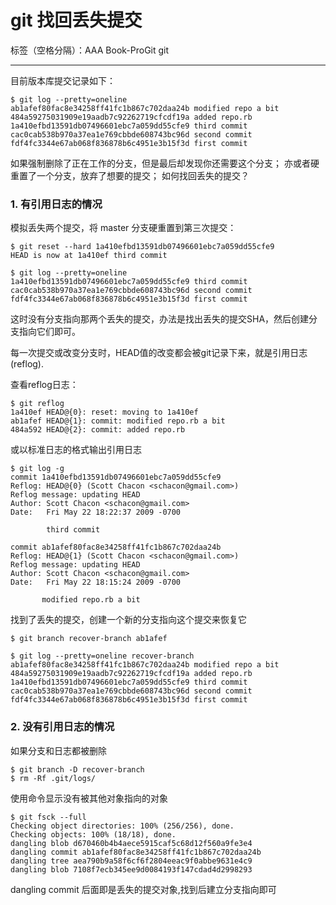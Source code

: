 ﻿# git 找回丢失提交

标签（空格分隔）：AAA Book-ProGit git 

---

目前版本库提交记录如下：

```
$ git log --pretty=oneline
ab1afef80fac8e34258ff41fc1b867c702daa24b modified repo a bit
484a59275031909e19aadb7c92262719cfcdf19a added repo.rb
1a410efbd13591db07496601ebc7a059dd55cfe9 third commit
cac0cab538b970a37ea1e769cbbde608743bc96d second commit
fdf4fc3344e67ab068f836878b6c4951e3b15f3d first commit
```
如果强制删除了正在工作的分支，但是最后却发现你还需要这个分支；
亦或者硬重置了一个分支，放弃了想要的提交；
如何找回丢失的提交？

### 1. 有引用日志的情况

模拟丢失两个提交，将 master 分支硬重置到第三次提交：
```
$ git reset --hard 1a410efbd13591db07496601ebc7a059dd55cfe9
HEAD is now at 1a410ef third commit

$ git log --pretty=oneline
1a410efbd13591db07496601ebc7a059dd55cfe9 third commit
cac0cab538b970a37ea1e769cbbde608743bc96d second commit
fdf4fc3344e67ab068f836878b6c4951e3b15f3d first commit
```
这时没有分支指向那两个丢失的提交，办法是找出丢失的提交SHA，然后创建分支指向它们即可。

每一次提交或改变分支时，HEAD值的改变都会被git记录下来，就是引用日志(reflog).

查看reflog日志：
```
$ git reflog
1a410ef HEAD@{0}: reset: moving to 1a410ef
ab1afef HEAD@{1}: commit: modified repo.rb a bit
484a592 HEAD@{2}: commit: added repo.rb
```

或以标准日志的格式输出引用日志
```
$ git log -g
commit 1a410efbd13591db07496601ebc7a059dd55cfe9
Reflog: HEAD@{0} (Scott Chacon <schacon@gmail.com>)
Reflog message: updating HEAD
Author: Scott Chacon <schacon@gmail.com>
Date:   Fri May 22 18:22:37 2009 -0700

		third commit

commit ab1afef80fac8e34258ff41fc1b867c702daa24b
Reflog: HEAD@{1} (Scott Chacon <schacon@gmail.com>)
Reflog message: updating HEAD
Author: Scott Chacon <schacon@gmail.com>
Date:   Fri May 22 18:15:24 2009 -0700

       modified repo.rb a bit
```

找到了丢失的提交，创建一个新的分支指向这个提交来恢复它
```
$ git branch recover-branch ab1afef

$ git log --pretty=oneline recover-branch
ab1afef80fac8e34258ff41fc1b867c702daa24b modified repo a bit
484a59275031909e19aadb7c92262719cfcdf19a added repo.rb
1a410efbd13591db07496601ebc7a059dd55cfe9 third commit
cac0cab538b970a37ea1e769cbbde608743bc96d second commit
fdf4fc3344e67ab068f836878b6c4951e3b15f3d first commit
```

### 2. 没有引用日志的情况

如果分支和日志都被删除
```
$ git branch -D recover-branch
$ rm -Rf .git/logs/
```

使用命令显示没有被其他对象指向的对象
```
$ git fsck --full
Checking object directories: 100% (256/256), done.
Checking objects: 100% (18/18), done.
dangling blob d670460b4b4aece5915caf5c68d12f560a9fe3e4
dangling commit ab1afef80fac8e34258ff41fc1b867c702daa24b
dangling tree aea790b9a58f6cf6f2804eeac9f0abbe9631e4c9
dangling blob 7108f7ecb345ee9d0084193f147cdad4d2998293
```
dangling commit 后面即是丢失的提交对象,找到后建立分支指向即可


